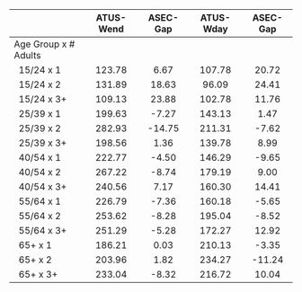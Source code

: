 
|                      |    ATUS-Wend |     ASEC-Gap |    ATUS-Wday |     ASEC-Gap |
| -------------------- | :----------: | :----------: | :----------: | :----------: |
| Age Group x # Adults |              |              |              |              |
| &nbsp;&nbsp;15/24 x 1 |       123.78 |         6.67 |       107.78 |        20.72 |
| &nbsp;&nbsp;15/24 x 2 |       131.89 |        18.63 |        96.09 |        24.41 |
| &nbsp;&nbsp;15/24 x 3+ |       109.13 |        23.88 |       102.78 |        11.76 |
| &nbsp;&nbsp;25/39 x 1 |       199.63 |        -7.27 |       143.13 |         1.47 |
| &nbsp;&nbsp;25/39 x 2 |       282.93 |       -14.75 |       211.31 |        -7.62 |
| &nbsp;&nbsp;25/39 x 3+ |       198.56 |         1.36 |       139.78 |         8.99 |
| &nbsp;&nbsp;40/54 x 1 |       222.77 |        -4.50 |       146.29 |        -9.65 |
| &nbsp;&nbsp;40/54 x 2 |       267.22 |        -8.74 |       179.19 |         9.00 |
| &nbsp;&nbsp;40/54 x 3+ |       240.56 |         7.17 |       160.30 |        14.41 |
| &nbsp;&nbsp;55/64 x 1 |       226.79 |        -7.36 |       160.18 |        -5.65 |
| &nbsp;&nbsp;55/64 x 2 |       253.62 |        -8.28 |       195.04 |        -8.52 |
| &nbsp;&nbsp;55/64 x 3+ |       251.29 |        -5.28 |       172.27 |        12.92 |
| &nbsp;&nbsp;65+ x 1  |       186.21 |         0.03 |       210.13 |        -3.35 |
| &nbsp;&nbsp;65+ x 2  |       203.96 |         1.82 |       234.27 |       -11.24 |
| &nbsp;&nbsp;65+ x 3+ |       233.04 |        -8.32 |       216.72 |        10.04 |

